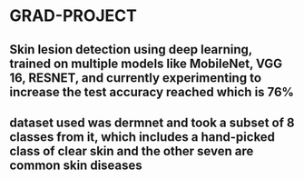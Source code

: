 # GRAD-PROJECT
## Skin lesion detection using deep learning, trained on multiple models like MobileNet, VGG 16, RESNET, and currently experimenting to increase the test accuracy reached which is 76%
 ## dataset used was dermnet and took a subset of 8 classes from it, which includes a hand-picked class of clear skin and the other seven are common skin diseases
